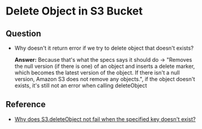 # Delete Object in S3 Bucket

## Question

* Why doesn't it return error if we try to delete object that doesn't exists?

    **Answer:** Because that's what the specs says it should do -> "Removes the null version (if there is one) of an object and inserts a delete marker, which becomes the latest version of the object. If there isn't a null version, Amazon S3 does not remove any objects.", if the object doesn't exists, it's still not an error when calling deleteObject

## Reference

* [Why does S3.deleteObject not fail when the specified key doesn't exist?
](https://stackoverflow.com/questions/30697746/why-does-s3-deleteobject-not-fail-when-the-specified-key-doesnt-exist)
